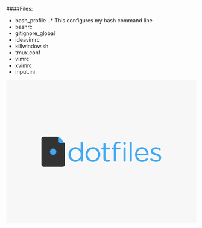 
####Files:
* bash_profile
..* This configures my bash command line
* bashrc
* gitignore_global
* ideavimrc
* killwindow.sh
* tmux.conf
* vimrc
* xvimrc
* input.ini

![dotfiles logo][logo]

[logo]: https://github.com/YangVincent/dotfiles/blob/master/dotfiles-logo.png

